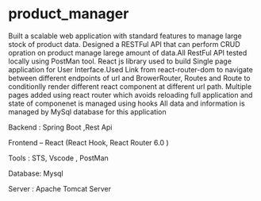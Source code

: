 # product_manager
Built a scalable web application with standard features to manage large stock of product data.
Designed a RESTFul API that can perform CRUD opration on product manage larege amount of data.All RestFul API tested locally using PostMan tool. 
React js library used to build Single page application for User Interface.Used Link from react-router-dom to navigate between different endpoints of url and BrowerRouter, Routes and Route to conditionlly render different react component at different url path.
Multiple pages added using react router which avoids reloading full application and state of componenet is managed using hooks 
All data and information is managed by MySql database for this application

Backend : Spring Boot ,Rest Api

Frontend – React (React Hook, React Router 6.0 )

Tools : STS, Vscode , PostMan

Database: Mysql

Server : Apache Tomcat Server
